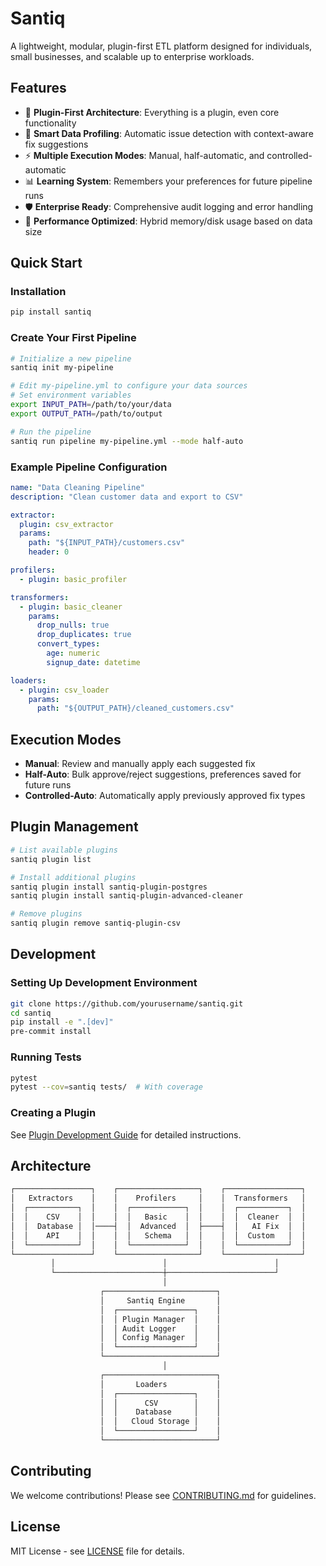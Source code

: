 
# Santiq

A lightweight, modular, plugin-first ETL platform designed for individuals, small businesses, and scalable up to enterprise workloads.

## Features

- 🔌 **Plugin-First Architecture**: Everything is a plugin, even core functionality
- 🧠 **Smart Data Profiling**: Automatic issue detection with context-aware fix suggestions
- ⚡ **Multiple Execution Modes**: Manual, half-automatic, and controlled-automatic
- 📊 **Learning System**: Remembers your preferences for future pipeline runs
- 🛡️ **Enterprise Ready**: Comprehensive audit logging and error handling
- 🚀 **Performance Optimized**: Hybrid memory/disk usage based on data size

## Quick Start

### Installation

```bash
pip install santiq
```

### Create Your First Pipeline

```bash
# Initialize a new pipeline
santiq init my-pipeline

# Edit my-pipeline.yml to configure your data sources
# Set environment variables
export INPUT_PATH=/path/to/your/data
export OUTPUT_PATH=/path/to/output

# Run the pipeline
santiq run pipeline my-pipeline.yml --mode half-auto
```

### Example Pipeline Configuration

```yaml
name: "Data Cleaning Pipeline"
description: "Clean customer data and export to CSV"

extractor:
  plugin: csv_extractor
  params:
    path: "${INPUT_PATH}/customers.csv"
    header: 0

profilers:
  - plugin: basic_profiler

transformers:
  - plugin: basic_cleaner
    params:
      drop_nulls: true
      drop_duplicates: true
      convert_types:
        age: numeric
        signup_date: datetime

loaders:
  - plugin: csv_loader
    params:
      path: "${OUTPUT_PATH}/cleaned_customers.csv"
```

## Execution Modes

- **Manual**: Review and manually apply each suggested fix
- **Half-Auto**: Bulk approve/reject suggestions, preferences saved for future runs
- **Controlled-Auto**: Automatically apply previously approved fix types

## Plugin Management

```bash
# List available plugins
santiq plugin list

# Install additional plugins
santiq plugin install santiq-plugin-postgres
santiq plugin install santiq-plugin-advanced-cleaner

# Remove plugins
santiq plugin remove santiq-plugin-csv
```

## Development

### Setting Up Development Environment

```bash
git clone https://github.com/yourusername/santiq.git
cd santiq
pip install -e ".[dev]"
pre-commit install
```

### Running Tests

```bash
pytest
pytest --cov=santiq tests/  # With coverage
```

### Creating a Plugin

See [Plugin Development Guide](docs/plugin_development.md) for detailed instructions.

## Architecture

```bash
┌─────────────────┐    ┌──────────────────┐    ┌─────────────────┐
│   Extractors    │    │    Profilers     │    │  Transformers   │
│  ┌───────────┐  │    │  ┌────────────┐  │    │  ┌───────────┐  │
│  │    CSV    │  │    │  │   Basic    │  │    │  │  Cleaner  │  │
│  │  Database │  │────┤  │  Advanced  │  ├────┤  │   AI Fix  │  │
│  │    API    │  │    │  │   Schema   │  │    │  │  Custom   │  │
│  └───────────┘  │    │  └────────────┘  │    │  └───────────┘  │
└─────────────────┘    └──────────────────┘    └─────────────────┘
         │                        │                        │
         └────────────────────────┼────────────────────────┘
                                  │
                    ┌─────────────────────────┐
                    │     Santiq Engine       │
                    │  ┌─────────────────┐    │
                    │  │ Plugin Manager  │    │
                    │  │ Audit Logger    │    │
                    │  │ Config Manager  │    │
                    │  └─────────────────┘    │
                    └─────────────────────────┘
                                  │
                    ┌─────────────────────────┐
                    │       Loaders           │
                    │  ┌─────────────────┐    │
                    │  │      CSV        │    │
                    │  │    Database     │    │
                    │  │   Cloud Storage │    │
                    │  └─────────────────┘    │
                    └─────────────────────────┘
```

## Contributing

We welcome contributions! Please see [CONTRIBUTING.md](CONTRIBUTING.md) for guidelines.

## License

MIT License - see [LICENSE](LICENSE) file for details.
